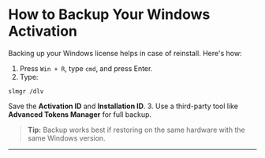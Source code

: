 # How to Backup Your Windows Activation
Backing up your Windows license helps in case of reinstall. Here's how:
1. Press `Win + R`, type `cmd`, and press Enter.
2. Type:
```
slmgr /dlv
```
Save the **Activation ID** and **Installation ID**.
3. Use a third-party tool like **Advanced Tokens Manager** for full backup.
> **Tip:** Backup works best if restoring on the same hardware with the same Windows version.
---